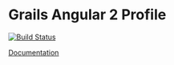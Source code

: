 # Grails Angular 2 Profile

[![Build Status](https://travis-ci.org/grails-profiles/angular2.svg?branch=master)](https://travis-ci.org/grails-profiles/angular2)


[Documentation](https://grails-profiles.github.io/angular/latest/guide/index.html)
